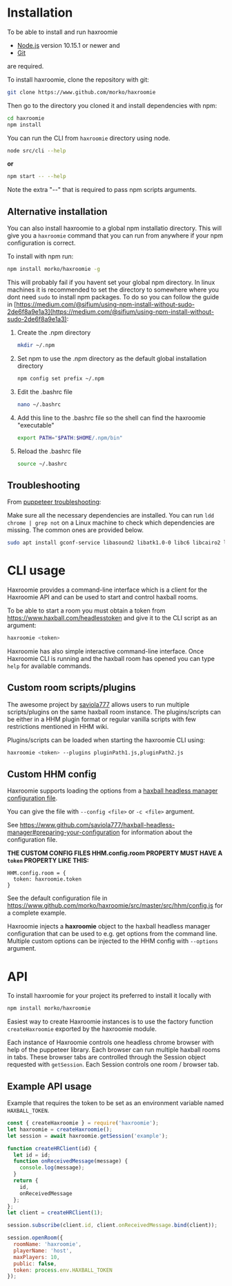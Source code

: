 # Installation

To be able to install and run haxroomie 

- [Node.js](https://nodejs.org) version 10.15.1 or newer and
- [Git](https://git-scm.com/)

are required. 

To install haxroomie, clone the repository with git:
```sh
git clone https://www.github.com/morko/haxroomie
```
Then go to the directory you cloned it and install dependencies with npm:
```sh
cd haxroomie
npm install
```

You can run the CLI from `haxroomie` directory using node.
```sh
node src/cli --help
```
**or**
```sh
npm start -- --help
```
Note the extra "--" that is required to pass npm scripts arguments.

## Alternative installation

You can also install haxroomie to a global npm installatio directory. This will give you a `haxroomie` command that you can run from anywhere if your npm configuration is correct.

To install with npm run:
```sh
npm install morko/haxroomie -g
```

This will probably fail if you havent set your global npm directory. In linux machines it is recommended to set the directory to somewhere where you dont need `sudo` to install npm packages. To do so you can follow the guide in [https://medium.com/@sifium/using-npm-install-without-sudo-2de6f8a9e1a3](https://medium.com/@sifium/using-npm-install-without-sudo-2de6f8a9e1a3):

1. Create the .npm directory

    ```sh
    mkdir ~/.npm
    ```
    
2. Set npm to use the .npm directory as the default global installation directory

    ```sh
    npm config set prefix ~/.npm
    ```
    
3. Edit the .bashrc file

    ```sh
    nano ~/.bashrc
    ```
    
4. Add this line to the .bashrc file so the shell can find the haxroomie "executable"

    ```sh
    export PATH="$PATH:$HOME/.npm/bin"
    ```
    
5. Reload the .bashrc file

    ```sh
    source ~/.bashrc
    ```

## Troubleshooting

From [puppeteer troubleshooting](https://github.com/GoogleChrome/puppeteer/blob/master/docs/troubleshooting.md):

Make sure all the necessary dependencies are installed. You can run `ldd chrome | grep not` on a Linux machine to check which dependencies are missing. The common ones are provided below.
```sh
sudo apt install gconf-service libasound2 libatk1.0-0 libc6 libcairo2 libcups2 libdbus-1-3 libexpat1 libfontconfig1 libgcc1 libgconf-2-4 libgdk-pixbuf2.0-0 libglib2.0-0 libgtk-3-0 libnspr4 libpango-1.0-0 libpangocairo-1.0-0 libstdc++6 libx11-6 libx11-xcb1 libxcb1 libxcomposite1 libxcursor1 libxdamage1 libxext6 libxfixes3 libxi6 libxrandr2 libxrender1 libxss1 libxtst6 ca-certificates fonts-liberation libappindicator1 libnss3 lsb-release xdg-utils wget
```

# CLI usage

Haxroomie provides a command-line interface which is a client for the 
Haxroomie API and can be used to start and control haxball rooms.

To be able to start a room you must obtain a token from https://www.haxball.com/headlesstoken
and give it to the CLI script as an argument:

```sh
haxroomie <token>
```

Haxroomie has also simple interactive command-line interface. Once Haxroomie CLI is running and the haxball room has opened you can type `help` for available commands.

## Custom room scripts/plugins

The awesome project by [saviola777](https://github.com/saviola777) allows users to run multiple scripts/plugins on the same haxball room instance. The plugins/scripts can be either in a HHM plugin format or regular vanilla scripts with few restrictions mentioned in HHM wiki.

Plugins/scripts can be loaded when starting the haxroomie CLI using:
```sh
haxroomie <token> --plugins pluginPath1.js,pluginPath2.js
```

## Custom HHM config

Haxroomie supports loading the options from a [haxball headless manager configuration file](https://github.com/saviola777/haxball-headless-manager#preparing-your-configuration). 

You can give the file with `--config <file>` or `-c <file>` argument. 

See https://www.github.com/saviola777/haxball-headless-manager#preparing-your-configuration for information about the configuration file.

**THE CUSTOM CONFIG FILES HHM.config.room PROPERTY MUST HAVE A `token` PROPERTY LIKE THIS:**

```
HHM.config.room = {
  token: haxroomie.token
}
```

See the default configuration file in https://www.github.com/morko/haxroomie/src/master/src/hhm/config.js for a complete example.

Haxroomie injects a **haxroomie** object to the haxball headless manager configuration that can be used to e.g. get options from the command line. Multiple custom options can be injected to the HHM config with `--options` argument.

# API

To install haxroomie for your project its preferred to install it locally with
```sh
npm install morko/haxroomie
```

Easiest way to create Haxroomie instances is to use the factory function `createHaxroomie` exported by the haxroomie module. 

Each instance of Haxroomie controls one headless chrome browser with help of the puppeteer library. Each browser can run multiple haxball rooms in tabs. These browser tabs are controlled through the Session object requested with `getSession`. Each Session controls one room / browser tab.

## Example API usage

Example that requires the token to be set as an environment variable named `HAXBALL_TOKEN`.

```js
const { createHaxroomie } = require('haxroomie');
let haxroomie = createHaxroomie();
let session = await haxroomie.getSession('example');

function createHRClient(id) {
  let id = id;
  function onReceivedMessage(message) {
    console.log(message);
  }
  return {
    id,
    onReceivedMessage
  };
};
let client = createHRClient(1);

session.subscribe(client.id, client.onReceivedMessage.bind(client));

session.openRoom({
  roomName: 'haxroomie',
  playerName: 'host',
  maxPlayers: 10,
  public: false,
  token: process.env.HAXBALL_TOKEN
});
```